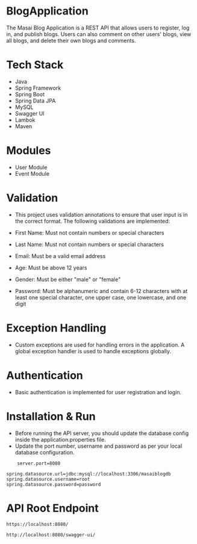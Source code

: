 # BlogApplication

The Masai Blog Application is a REST API that allows users to register, log in, and publish blogs. Users can also comment on other users' blogs, view all blogs, and delete their own blogs and comments.

# Tech Stack
- Java
- Spring Framework
- Spring Boot
- Spring Data JPA
- MySQL
- Swagger UI
- Lambok
- Maven


# Modules

- User Module
- Event Module


# Validation
- This project uses validation annotations to ensure that user input is in the correct format. The following validations are implemented:

- First Name: Must not contain numbers or special characters
- Last Name: Must not contain numbers or special characters
- Email: Must be a valid email address
- Age: Must be above 12 years
- Gender: Must be either "male" or "female"
- Password: Must be alphanumeric and contain 6-12 characters with at least one special character, one upper case, one lowercase, and one digit


# Exception Handling
- Custom exceptions are used for handling errors in the application. A global exception handler is used to handle exceptions globally.

# Authentication
- Basic authentication is implemented for user registration and login.




# Installation & Run
 - Before running the API server, you should update the database config inside the application.properties file.
- Update the port number, username and password as per your local database configuration.

```
    server.port=8080

spring.datasource.url=jdbc:mysql://localhost:3306/masaiblogdb
spring.datasource.username=root
spring.datasource.password=password

```

# API Root Endpoint
```
https://localhost:8080/
```
```
http://localhost:8080/swagger-ui/
```
